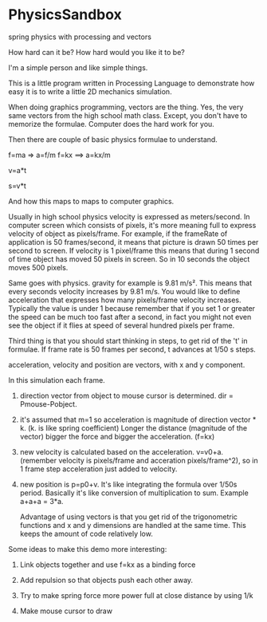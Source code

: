 # PhysicsSandbox
spring physics with processing and vectors

How hard can it be? How hard would you like it to be?

I'm a simple person and like simple things. 

This is a little program written in Processing Language to demonstrate how easy it is to write a little 2D mechanics simulation.

When doing graphics programming, vectors are the thing. Yes, the very same vectors from the high school math class. Except, you don't have to memorize the formulae. Computer does the hard work for you.

Then there are couple of basic physics formulae to understand.

f=ma => a=f/m
f=kx
==> a=kx/m

v=a*t

s=v*t

And how this maps to maps to computer graphics.

Usually in high school physics velocity is expressed as meters/second. In computer screen which consists of pixels, it's more meaning full
to express velocity of object as pixels/frame. For example, if the frameRate of application is 50 frames/second, it means that picture is
drawn 50 times per second to screen. If velocity is 1 pixel/frame this means that during 1 second of time object has moved 50 pixels in screen.
So in 10 seconds the object moves 500 pixels.

Same goes with physics. gravity for example is 9.81 m/s². This means that every seconds velocity increases by 9.81 m/s. You would like to define acceleration that expresses how many pixels/frame velocity increases. Typically the value is under 1 because remember that if you set 1 or greater the speed can be much too fast after a second, in fact you might not even see the object if it flies at speed of several hundred pixels per frame.

Third thing is that you should start thinking in steps, to get rid of the 't' in formulae. If frame rate is 50 frames per second, t advances at 1/50 s steps. 

acceleration, velocity and position are vectors, with x and y component.

In this simulation each frame.

1) direction vector from object to mouse cursor is determined.  dir = Pmouse-Pobject.
2) it's assumed that m=1 so acceleration is magnitude of direction vector * k. (k. is like spring coefficient) Longer the distance (magnitude of the vector) bigger the force and bigger the acceleration. (f=kx)
3) new velocity is calculated based on the acceleration. v=v0+a. (remember velocity is pixels/frame and acceration pixels/frame^2), so in 1 frame step acceleration just added to velocity.
4) new position is p=p0+v. It's like integrating the formula over 1/50s period. Basically it's like conversion of multiplication to sum.
   Example a+a+a = 3*a.
   
   Advantage of using vectors is that you get rid of the trigonometric functions and x and y dimensions are handled at the same time. This keeps the amount of code relatively low.
   
Some ideas to make this demo more interesting:
1) Link objects together and use f=kx as a binding force
2) Add repulsion so that objects push each other away.
3) Try to make spring force more power full at close distance by using 1/k



4) Make mouse cursor to draw
   






